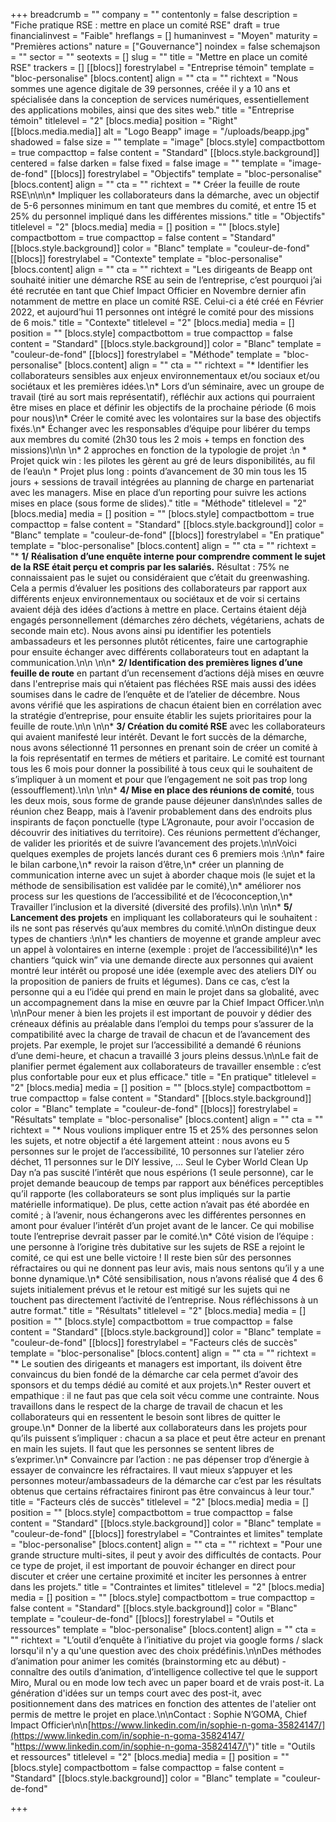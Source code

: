 +++
breadcrumb = ""
company = ""
contentonly = false
description = "Fiche pratique RSE : mettre en place un comité RSE"
draft = true
financialinvest = "Faible"
hreflangs = []
humaninvest = "Moyen"
maturity = "Premières actions"
nature = ["Gouvernance"]
noindex = false
schemajson = ""
sector = ""
seotexts = []
slug = ""
title = "Mettre en place un comité RSE"
trackers = []
[[blocs]]
forestrylabel = "Entreprise témoin"
template = "bloc-personalise"
[blocs.content]
align = ""
cta = ""
richtext = "Nous sommes une agence digitale de 39 personnes, créée il y a 10 ans et spécialisée dans la conception de services numériques, essentiellement des applications mobiles, ainsi que des sites web."
title = "Entreprise témoin"
titlelevel = "2"
[blocs.media]
position = "Right"
[[blocs.media.media]]
alt = "Logo Beapp"
image = "/uploads/beapp.jpg"
shadowed = false
size = ""
template = "image"
[blocs.style]
compactbottom = true
compacttop = false
content = "Standard"
[[blocs.style.background]]
centered = false
darken = false
fixed = false
image = ""
template = "image-de-fond"
[[blocs]]
forestrylabel = "Objectifs"
template = "bloc-personalise"
[blocs.content]
align = ""
cta = ""
richtext = "* Créer la feuille de route RSE\n\n\n* Impliquer les collaborateurs dans la démarche, avec un objectif de 5-6 personnes minimum en tant que membres du comité, et entre 15 et 25% du personnel impliqué dans les différentes missions."
title = "Objectifs"
titlelevel = "2"
[blocs.media]
media = []
position = ""
[blocs.style]
compactbottom = true
compacttop = false
content = "Standard"
[[blocs.style.background]]
color = "Blanc"
template = "couleur-de-fond"
[[blocs]]
forestrylabel = "Contexte"
template = "bloc-personalise"
[blocs.content]
align = ""
cta = ""
richtext = "Les dirigeants de Beapp ont souhaité initier une démarche RSE au sein de l’entreprise, c’est pourquoi j’ai été recrutée en tant que Chief Impact Officier en Novembre dernier afin notamment de mettre en place un comité RSE. Celui-ci a été créé en Février 2022, et aujourd’hui 11 personnes ont intégré le comité pour des missions de 6 mois."
title = "Contexte"
titlelevel = "2"
[blocs.media]
media = []
position = ""
[blocs.style]
compactbottom = true
compacttop = false
content = "Standard"
[[blocs.style.background]]
color = "Blanc"
template = "couleur-de-fond"
[[blocs]]
forestrylabel = "Méthode"
template = "bloc-personalise"
[blocs.content]
align = ""
cta = ""
richtext = "* Identifier les collaborateurs sensibles aux enjeux environnementaux et/ou sociaux et/ou sociétaux et les premières idées.\n* Lors d’un séminaire, avec un groupe de travail (tiré au sort mais représentatif), réfléchir aux actions qui pourraient être mises en place et définir les objectifs de la prochaine période (6 mois pour nous)\n* Créer le comité avec les volontaires sur la base des objectifs fixés.\n* Échanger avec les responsables d’équipe pour libérer du temps aux membres du comité (2h30 tous les 2 mois + temps en fonction des missions)\n\n      \n* 2 approches en fonction de la typologie de projet :\n  * Projet quick win : les pilotes les gèrent au gré de leurs disponibilités, au fil de l’eau\n  * Projet plus long : points d’avancement de 30 min tous les 15 jours + sessions de travail intégrées au planning de charge en partenariat avec les managers. Mise en place d’un reporting pour suivre les actions mises en place (sous forme de slides)."
title = "Méthode"
titlelevel = "2"
[blocs.media]
media = []
position = ""
[blocs.style]
compactbottom = true
compacttop = false
content = "Standard"
[[blocs.style.background]]
color = "Blanc"
template = "couleur-de-fond"
[[blocs]]
forestrylabel = "En pratique"
template = "bloc-personalise"
[blocs.content]
align = ""
cta = ""
richtext = "* **1/** **Réalisation d’une enquête interne pour comprendre comment le sujet de la RSE était perçu et compris par les salariés.** Résultat : 75% ne connaissaient pas le sujet ou considéraient que c’était du greenwashing. Cela a permis d’évaluer les positions des collaborateurs par rapport aux différents enjeux environnementaux ou sociétaux et de voir si certains avaient déjà des idées d’actions à mettre en place. Certains étaient déjà engagés personnellement (démarches zéro déchets, végétariens, achats de seconde main etc). Nous avons ainsi pu identifier les potentiels ambassadeurs et les personnes plutôt réticentes, faire une cartographie pour ensuite échanger avec différents collaborateurs tout en adaptant la communication.\n\n    \n\n* **2/ Identification des premières lignes d’une feuille de route** en partant d’un recensement d’actions déjà mises en œuvre dans l'entreprise mais qui n’étaient pas fléchées RSE mais aussi des idées soumises dans le cadre de l’enquête et de l’atelier de décembre. Nous avons vérifié que les aspirations de chacun étaient bien en corrélation avec la stratégie d’entreprise, pour ensuite établir les sujets prioritaires pour la feuille de route.\n\n    \n\n* **3/ Création du comité RSE** avec les collaborateurs qui avaient manifesté leur intérêt. Devant le fort succès de la démarche, nous avons sélectionné 11 personnes en prenant soin de créer un comité à la fois représentatif en termes de métiers et paritaire. Le comité est tournant tous les 6 mois pour donner la possibilité à tous ceux qui le souhaitent de s’impliquer à un moment et pour que l’engagement ne soit pas trop long (essoufflement).\n\n    \n\n* **4/ Mise en place des réunions de comité**, tous les deux mois, sous forme de grande pause déjeuner dans\n\ndes salles de réunion chez Beapp, mais à l’avenir probablement dans des endroits plus inspirants de façon ponctuelle (type L’Agronaute, pour avoir l'occasion de découvrir des initiatives du territoire). Ces réunions permettent d’échanger, de valider les priorités et de suivre l’avancement des projets.\n\nVoici quelques exemples de projets lancés durant ces 6 premiers mois :\n\n* faire le bilan carbone,\n* revoir la raison d’être,\n* créer un planning de communication interne avec un sujet à aborder chaque mois (le sujet et la méthode de sensibilisation est validée par le comité),\n* améliorer nos process sur les questions de l’accessibilité et de l’écoconception,\n* Travailler l’inclusion et la diversité (diversité des profils).\n\n    \n\n* **5/ Lancement des projets** en impliquant les collaborateurs qui le souhaitent : ils ne sont pas réservés qu’aux membres du comité.\n\nOn distingue deux types de chantiers :\n\n* les chantiers de moyenne et grande ampleur avec un appel à volontaires en interne (exemple : projet de l’accessibilité)\n* les chantiers “quick win” via une demande directe aux personnes qui avaient montré leur intérêt ou proposé une idée (exemple avec des ateliers DIY ou la proposition de paniers de fruits et légumes). Dans ce cas, c’est la personne qui a eu l’idée qui prend en main le projet dans sa globalité, avec un accompagnement dans la mise en œuvre par la Chief Impact Officer.\n\n      \n\nPour mener à bien les projets il est important de pouvoir y dédier des créneaux définis au préalable dans l’emploi du temps pour s’assurer de la compatibilité avec la charge de travail de chacun et de l’avancement des projets. Par exemple, le projet sur l’accessibilité a demandé 6 réunions d’une demi-heure, et chacun a travaillé 3 jours pleins dessus.\n\nLe fait de planifier permet également aux collaborateurs de travailler ensemble : c’est plus confortable pour eux et plus efficace."
title = "En pratique"
titlelevel = "2"
[blocs.media]
media = []
position = ""
[blocs.style]
compactbottom = true
compacttop = false
content = "Standard"
[[blocs.style.background]]
color = "Blanc"
template = "couleur-de-fond"
[[blocs]]
forestrylabel = "Résultats"
template = "bloc-personalise"
[blocs.content]
align = ""
cta = ""
richtext = "* Nous voulions impliquer entre 15 et 25% des personnes selon les sujets, et notre objectif a été largement atteint : nous avons eu 5 personnes sur le projet de l’accessibilité, 10 personnes sur l’atelier zéro déchet, 11 personnes sur le DIY lessive, … Seul le Cyber World Clean Up Day n’a pas suscité l’intérêt que nous espérions (1 seule personne), car le projet demande beaucoup de temps par rapport aux bénéfices perceptibles qu’il rapporte (les collaborateurs se sont plus impliqués sur la partie matérielle informatique). De plus, cette action n’avait pas été abordée en comité ; à l’avenir, nous échangerons avec les différentes personnes en amont pour évaluer l’intérêt d’un projet avant de le lancer. Ce qui mobilise toute l’entreprise devrait passer par le comité.\n* Côté vision de l’équipe : une personne à l’origine très dubitative sur les sujets de RSE a rejoint le comité, ce qui est une belle victoire ! Il reste bien sûr des personnes réfractaires ou qui ne donnent pas leur avis, mais nous sentons qu’il y a une bonne dynamique.\n* Côté sensibilisation, nous n’avons réalisé que 4 des 6 sujets initialement prévus et le retour est mitigé sur les sujets qui ne touchent pas directement l’activité de l’entreprise. Nous réfléchissons à un autre format."
title = "Résultats"
titlelevel = "2"
[blocs.media]
media = []
position = ""
[blocs.style]
compactbottom = true
compacttop = false
content = "Standard"
[[blocs.style.background]]
color = "Blanc"
template = "couleur-de-fond"
[[blocs]]
forestrylabel = "Facteurs clés de succès"
template = "bloc-personalise"
[blocs.content]
align = ""
cta = ""
richtext = "* Le soutien des dirigeants et managers est important, ils doivent être convaincus du bien fondé de la démarche car cela permet d’avoir des sponsors et du temps dédié au comité et aux projets.\n* Rester ouvert et empathique : il ne faut pas que cela soit vécu comme une contrainte. Nous travaillons dans le respect de la charge de travail de chacun et les collaborateurs qui en ressentent le besoin sont libres de quitter le groupe.\n* Donner de la liberté aux collaborateurs dans les projets pour qu’ils puissent s’impliquer : chacun a sa place et peut être acteur en prenant en main les sujets. Il faut que les personnes se sentent libres de s’exprimer.\n* Convaincre par l’action : ne pas dépenser trop d’énergie à essayer de convaincre les réfractaires. Il vaut mieux s’appuyer et les personnes moteur/ambassadeurs de la démarche car c’est par les résultats obtenus que certains réfractaires finiront pas être convaincus à leur tour."
title = "Facteurs clés de succès"
titlelevel = "2"
[blocs.media]
media = []
position = ""
[blocs.style]
compactbottom = true
compacttop = false
content = "Standard"
[[blocs.style.background]]
color = "Blanc"
template = "couleur-de-fond"
[[blocs]]
forestrylabel = "Contraintes et limites"
template = "bloc-personalise"
[blocs.content]
align = ""
cta = ""
richtext = "Pour une grande structure multi-sites, il peut y avoir des difficultés de contacts. Pour ce type de projet, il est important de pouvoir échanger en direct pour discuter et créer une certaine proximité et inciter les personnes à entrer dans les projets."
title = "Contraintes et limites"
titlelevel = "2"
[blocs.media]
media = []
position = ""
[blocs.style]
compactbottom = true
compacttop = false
content = "Standard"
[[blocs.style.background]]
color = "Blanc"
template = "couleur-de-fond"
[[blocs]]
forestrylabel = "Outils et ressources"
template = "bloc-personalise"
[blocs.content]
align = ""
cta = ""
richtext = "L’outil d’enquête à l’initiative du projet via google forms / slack lorsqu'il n'y a qu'une question avec des choix prédéfinis.\n\nDes méthodes d’animation pour animer les comités (brainstorming etc au début) - connaître des outils d’animation, d’intelligence collective tel que le support Miro, Mural ou en mode low tech avec un paper board et de vrais post-it. La génération d'idées sur un temps court avec des post-it, avec positionnement dans des matrices en fonction des attentes de l'atelier ont permis de mettre le projet en place.\n\nContact : Sophie N’GOMA, Chief Impact Officier\n\n[https://www.linkedin.com/in/sophie-n-goma-35824147/](https://www.linkedin.com/in/sophie-n-goma-35824147/ \"https://www.linkedin.com/in/sophie-n-goma-35824147/\")"
title = "Outils et ressources"
titlelevel = "2"
[blocs.media]
media = []
position = ""
[blocs.style]
compactbottom = false
compacttop = false
content = "Standard"
[[blocs.style.background]]
color = "Blanc"
template = "couleur-de-fond"

+++
